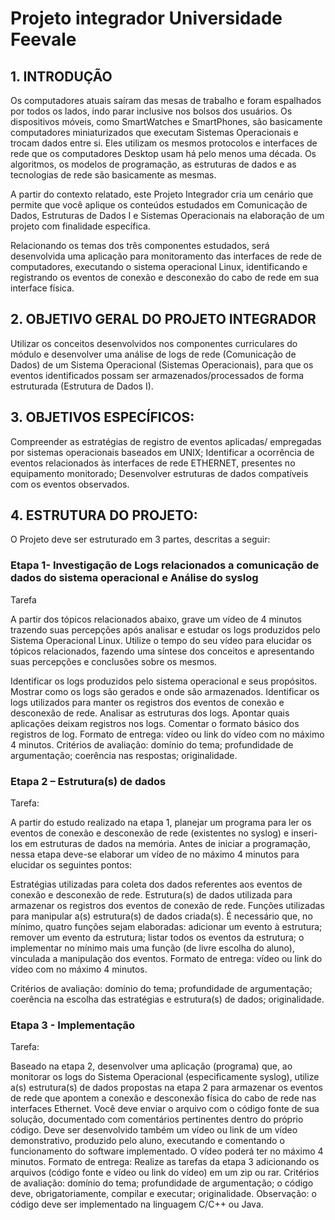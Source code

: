 # Projeto integrador Universidade Feevale

## 1.    INTRODUÇÃO

Os computadores atuais saíram das mesas de trabalho e foram espalhados por todos os lados, indo parar
inclusive nos bolsos dos usuários. Os dispositivos móveis, como SmartWatches e SmartPhones, são
basicamente computadores miniaturizados que executam Sistemas Operacionais e trocam dados entre si.
Eles utilizam os mesmos protocolos e interfaces de rede que os computadores Desktop usam há pelo
menos uma década. Os algoritmos, os modelos de programação, as estruturas de dados e as tecnologias
de rede são basicamente as mesmas.

A partir do contexto relatado, este Projeto Integrador cria um cenário que permite que você aplique
os conteúdos estudados em Comunicação de Dados, Estruturas de Dados I e Sistemas Operacionais na
elaboração de um projeto com finalidade específica.

Relacionando os temas dos três componentes estudados, será desenvolvida uma aplicação para monitoramento
das interfaces de rede de computadores, executando o sistema operacional Linux, identificando e registrando
os eventos de conexão e desconexão do cabo de rede em sua interface física.

## 2.    OBJETIVO GERAL DO PROJETO INTEGRADOR

Utilizar os conceitos desenvolvidos nos componentes curriculares do módulo e desenvolver uma análise de logs
de rede (Comunicação de Dados) de um Sistema Operacional (Sistemas Operacionais), para que os eventos
identificados possam ser armazenados/processados de forma estruturada (Estrutura de Dados I).

## 3.     OBJETIVOS ESPECÍFICOS:

Compreender as estratégias de registro de eventos aplicadas/ empregadas por sistemas operacionais baseados em UNIX;
Identificar a ocorrência de eventos relacionados às interfaces de rede ETHERNET, presentes no equipamento monitorado;
Desenvolver estruturas de dados compatíveis com os eventos observados.
## 4.    ESTRUTURA DO PROJETO:

O Projeto deve ser estruturado em 3 partes, descritas a seguir:

### Etapa 1- Investigação de Logs relacionados a comunicação de dados do sistema operacional e Análise do syslog

 Tarefa

A partir dos tópicos relacionados abaixo, grave um vídeo de 4 minutos trazendo suas percepções após
analisar e estudar os logs produzidos pelo Sistema Operacional Linux. Utilize o tempo do seu vídeo para
elucidar os tópicos relacionados, fazendo uma síntese dos conceitos e apresentando suas percepções e
conclusões sobre os mesmos.

Identificar os logs produzidos pelo sistema operacional e seus propósitos.
Mostrar como os logs são gerados e onde são armazenados.
Identificar os logs utilizados para manter os registros dos eventos de conexão e desconexão de rede.
Analisar as estruturas dos logs.
Apontar quais aplicações deixam registros nos logs.
Comentar o formato básico dos registros de log.
Formato de entrega: vídeo ou link do vídeo com no máximo 4 minutos.
Critérios de avaliação:
domínio do tema;
profundidade de argumentação;
coerência nas respostas;
originalidade.

### Etapa 2 – Estrutura(s) de dados

 Tarefa:

A partir do estudo realizado na etapa 1, planejar um programa para ler os eventos de conexão e desconexão
de rede (existentes no syslog) e inseri-los em estruturas de dados na memória. Antes de iniciar a
programação, nessa etapa deve-se elaborar um vídeo de no máximo 4 minutos para elucidar os seguintes pontos:

Estratégias utilizadas para coleta dos dados referentes aos eventos de conexão e desconexão de rede.
Estrutura(s) de dados utilizada para armazenar os registros dos eventos de conexão de rede.
Funções utilizadas para manipular a(s) estrutura(s) de dados criada(s). É necessário que,
no mínimo, quatro funções sejam elaboradas:
adicionar um evento à estrutura;
remover um evento da estrutura;
listar todos os eventos da estrutura;
o implementar no mínimo mais uma função (de livre escolha do aluno), vinculada a manipulação dos eventos.
Formato de entrega: vídeo ou link do vídeo com no máximo 4 minutos.

Critérios de avaliação:
domínio do tema;
profundidade de argumentação;
coerência na escolha das estratégias e estrutura(s) de dados;
originalidade.

### Etapa 3 - Implementação

 Tarefa:

Baseado na etapa 2, desenvolver uma aplicação (programa) que, ao monitorar os logs do Sistema Operacional
(especificamente syslog), utilize a(s) estrutura(s) de dados propostas na etapa 2 para armazenar os eventos
de rede que apontem a conexão e desconexão física do cabo de rede nas interfaces Ethernet.
Você deve enviar o arquivo com o código fonte de sua solução, documentado com comentários pertinentes
dentro do próprio código.
Deve ser desenvolvido também um vídeo ou link de um vídeo demonstrativo, produzido pelo aluno, executando
e comentando o funcionamento do software implementado. O vídeo poderá ter no máximo 4 minutos.
Formato de entrega: Realize as tarefas da etapa 3 adicionando os arquivos (código fonte e vídeo ou link do vídeo)
em um zip ou rar.
Critérios de avaliação:
domínio do tema;
profundidade de argumentação;
o código deve, obrigatoriamente, compilar e executar;
originalidade.
Observação: o código deve ser implementado na linguagem C/C++ ou Java.
